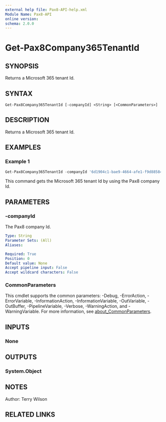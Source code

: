 ```yaml
---
external help file: Pax8-API-help.xml
Module Name: Pax8-API
online version:
schema: 2.0.0
---
```


# Get-Pax8Company365TenantId

## SYNOPSIS
Returns a Microsoft 365 tenant Id.

## SYNTAX

```
Get-Pax8Company365TenantId [-companyId] <String> [<CommonParameters>]
```

## DESCRIPTION
Returns a Microsoft 365 tenant Id.

## EXAMPLES

### Example 1
```powershell
Get-Pax8Company365TenantId -companyId '6d1904c1-bae9-4664-afe1-f9d8858495ed' | Select-Object -ExpandProperty tenantId
```

This command gets the Microsoft 365 tenant Id by using the Pax8 company Id.

## PARAMETERS

### -companyId
The Pax8 company Id.

```yaml
Type: String
Parameter Sets: (All)
Aliases:

Required: True
Position: 0
Default value: None
Accept pipeline input: False
Accept wildcard characters: False
```

### CommonParameters
This cmdlet supports the common parameters: -Debug, -ErrorAction, -ErrorVariable, -InformationAction, -InformationVariable, -OutVariable, -OutBuffer, -PipelineVariable, -Verbose, -WarningAction, and -WarningVariable. For more information, see [about_CommonParameters](http://go.microsoft.com/fwlink/?LinkID=113216).

## INPUTS

### None

## OUTPUTS

### System.Object
## NOTES
Author: Terry Wilson

## RELATED LINKS
